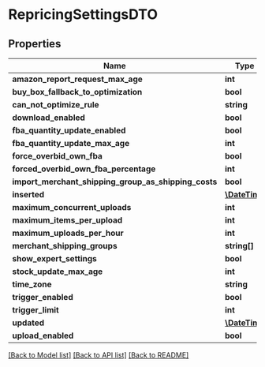# RepricingSettingsDTO

## Properties
Name | Type | Description | Notes
------------ | ------------- | ------------- | -------------
**amazon_report_request_max_age** | **int** |  | [optional] 
**buy_box_fallback_to_optimization** | **bool** |  | [optional] 
**can_not_optimize_rule** | **string** |  | [optional] 
**download_enabled** | **bool** |  | [optional] 
**fba_quantity_update_enabled** | **bool** |  | [optional] 
**fba_quantity_update_max_age** | **int** |  | [optional] 
**force_overbid_own_fba** | **bool** |  | [optional] 
**forced_overbid_own_fba_percentage** | **int** |  | [optional] 
**import_merchant_shipping_group_as_shipping_costs** | **bool** |  | [optional] 
**inserted** | [**\DateTime**](\DateTime.md) |  | [optional] 
**maximum_concurrent_uploads** | **int** |  | [optional] 
**maximum_items_per_upload** | **int** |  | [optional] 
**maximum_uploads_per_hour** | **int** |  | [optional] 
**merchant_shipping_groups** | **string[]** |  | [optional] 
**show_expert_settings** | **bool** |  | [optional] 
**stock_update_max_age** | **int** |  | [optional] 
**time_zone** | **string** |  | [optional] 
**trigger_enabled** | **bool** |  | [optional] 
**trigger_limit** | **int** |  | [optional] 
**updated** | [**\DateTime**](\DateTime.md) |  | [optional] 
**upload_enabled** | **bool** |  | [optional] 

[[Back to Model list]](../README.md#documentation-for-models) [[Back to API list]](../README.md#documentation-for-api-endpoints) [[Back to README]](../README.md)


